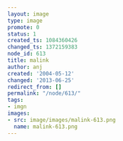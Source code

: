 ```yaml
---
layout: image
type: image
promote: 0
status: 1
created_ts: 1084360426
changed_ts: 1372159383
node_id: 613
title: malink
author: anj
created: '2004-05-12'
changed: '2013-06-25'
redirect_from: []
permalink: "/node/613/"
tags:
- imgn
images:
- src: image/images/malink-613.png
  name: malink-613.png
---
```


